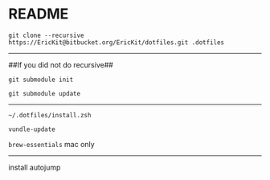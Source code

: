 # README #

`git clone --recursive https://EricKit@bitbucket.org/EricKit/dotfiles.git .dotfiles`

***

##If you did not do recursive##

`git submodule init` 

`git submodule update`

***

`~/.dotfiles/install.zsh`

`vundle-update`

`brew-essentials` mac only

***

install autojump